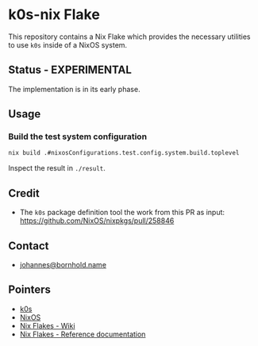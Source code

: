 # k0s-nix Flake

This repository contains a Nix Flake which provides the necessary utilities to
use `k0s` inside of a NixOS system.


## Status - EXPERIMENTAL

The implementation is in its early phase.


## Usage

### Build the test system configuration

```sh
nix build .#nixosConfigurations.test.config.system.build.toplevel
```

Inspect the result in `./result`.


## Credit

- The `k0s` package definition tool the work from this PR as input:
  <https://github.com/NixOS/nixpkgs/pull/258846>


## Contact

- <johannes@bornhold.name>


## Pointers

- [k0s](https://k0sproject.io/)
- [NixOS](https://nixos.org/)
- [Nix Flakes - Wiki](https://nixos.wiki/wiki/Flakes)
- [Nix Flakes - Reference documentation](https://nixos.org/manual/nix/stable/command-ref/new-cli/nix3-flake.html#flake-references)
